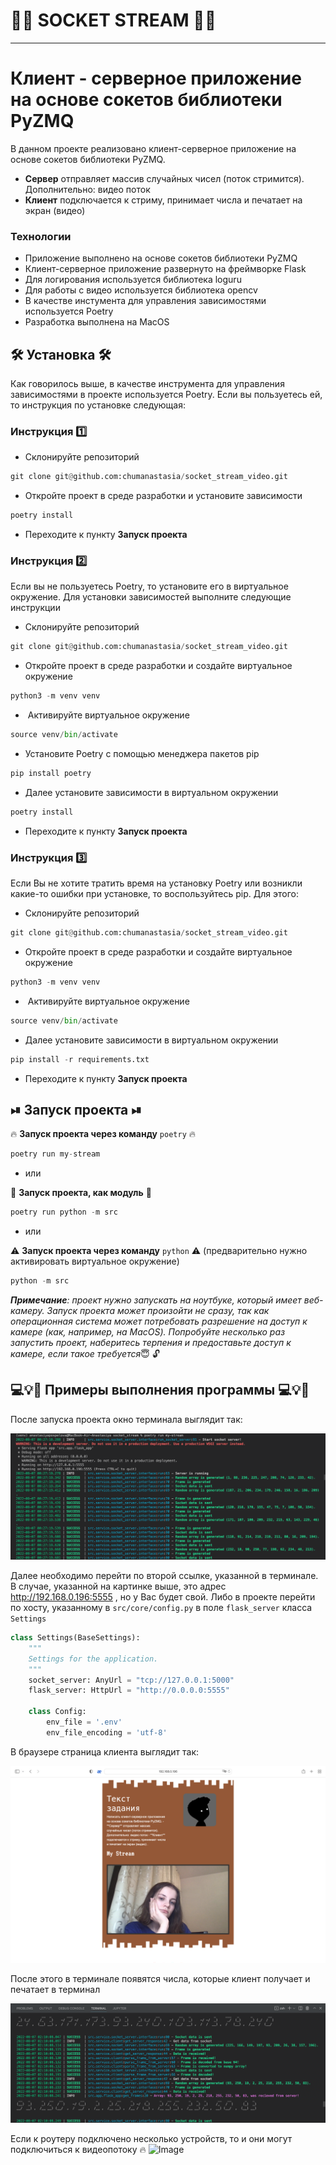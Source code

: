 # 📸👾 SOCKET STREAM 👾📸
---
# Клиент - серверное приложение на основе сокетов библиотеки PyZMQ
В данном проекте реализовано клиент-серверное приложение на основе сокетов библиотеки
PyZMQ.

- **Сервер** отправляет массив случайных чисел (поток стримится). Дополнительно: видео поток
-  **Клиент** подключается к стриму, принимает числа и печатает на экран (видео)

### Технологии
- Приложение выполнено на основе сокетов библиотеки PyZMQ
- Клиент-серверное приложение развернуто на фреймворке Flask
- Для логирования используется библиотека loguru
- Для работы с видео используется библиотека opencv
- В качестве инстумента для управления зависимостями используется Poetry
- Разработка выполнена на  MacOS

## 🛠 **Установка** 🛠
Как говорилось выше, в качестве инструмента для управления зависимостями в проекте используется Poetry. Если вы пользуетесь ей, то инструкция по установке следующая:
### **Инструкция 1️⃣**
- Склонируйте репозиторий
```python
git clone git@github.com:chumanastasia/socket_stream_video.git
```
- Откройте проект в среде разработки и установите зависимости
```python
poetry install
```
- Переходите к пункту **Запуск проекта**
    
### **Инструкция 2️⃣**
Если вы не пользуетесь Poetry, то установите его в виртуальное окружение. Для установки зависимостей выполните следующие инструкции
- Склонируйте репозиторий
```python
git clone git@github.com:chumanastasia/socket_stream_video.git
```
- Откройте проект в среде разработки и создайте виртуальное окружение
```python
python3 -m venv venv
```
-  Активируйте виртуальное окружение
```python
source venv/bin/activate
```
- Установите Poetry с помощью менеджера пакетов pip
```python
pip install poetry
```
- Далее установите зависимости в виртуальном окружении
```python
poetry install
```
- Переходите к пункту **Запуск проекта**

### **Инструкция 3️⃣**
Если Вы не хотите тратить время на установку Poetry или возникли какие-то ошибки при установке, то воспользуйтесь pip. Для этого:
- Склонируйте репозиторий
```python
git clone git@github.com:chumanastasia/socket_stream_video.git
```
- Откройте проект в среде разработки и создайте виртуальное окружение
```python
python3 -m venv venv
```
-  Активируйте виртуальное окружение
```python
source venv/bin/activate
```
- Далее установите зависимости в виртуальном окружении
```python
pip install -r requirements.txt
```
- Переходите к пункту **Запуск проекта**
## ⏯ **Запуск проекта** ⏯
🔥 **Запуск проекта через команду** `poetry` 🔥
```python
poetry run my-stream
```
- или

🪩 **Запуск проекта, как модуль** 🪩

```python
poetry run python -m src
```
- или

⚠️ **Запуск проекта через команду** `python` ⚠️
(предварительно нужно активировать виртуальное окружение)
 ```python
 python -m src
```
  ***Примечание**: проект нужно запускать на ноутбуке, который имеет веб-камеру. Запуск проекта может произойти не сразу, так как операционная система может потребовать разрешение на доступ к камере (как, например, на MacOS). Попробуйте несколько раз запустить проект, наберитесь терпения и предоставьте доступ к камере, если такое требуется*😇 🔓


## 💻💡🎦 Примеры выполнения программы 💻💡🎦 

После запуска проекта окно терминала выглядит так:

![Image text](https://github.com/chumanastasia/socket_stream_video/blob/master/static/images_for_readme/terminal1.png)

Далее необходимо перейти по  второй ссылке, указанной в терминале. В случае, указанной на картинке выше, это адрес <http://192.168.0.196:5555> , но у Вас будет свой.
Либо в проекте перейти по хосту, указанному в 
`src/core/config.py` в поле  `flask_server` класса `Settings` 
```python
class Settings(BaseSettings):
    """
    Settings for the application.
    """
    socket_server: AnyUrl = "tcp://127.0.0.1:5000"
    flask_server: HttpUrl = "http://0.0.0.0:5555"

    class Config:
        env_file = '.env'
        env_file_encoding = 'utf-8'
```
В браузере страница клиента выглядит так:

![Image text](https://github.com/chumanastasia/socket_stream_video/blob/master/static/images_for_readme/web1.png)

После этого в терминале появятся числа, которые клиент получает и печатает в терминал

![Image text](https://github.com/chumanastasia/socket_stream_video/blob/master/static/images_for_readme/terminal_client.png)

Если к роутеру подключено несколько устройств, то и они могут подключиться к видеопотоку 🔥
![Image](https://github.com/chumanastasia/socket_stream_video/blob/master/static/images_for_readme/work3.gif)
